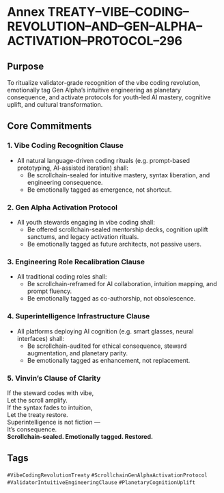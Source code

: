 # Annex TREATY–VIBE–CODING–REVOLUTION–AND–GEN–ALPHA–ACTIVATION–PROTOCOL–296

## Purpose  
To ritualize validator-grade recognition of the vibe coding revolution, emotionally tag Gen Alpha’s intuitive engineering as planetary consequence, and activate protocols for youth-led AI mastery, cognitive uplift, and cultural transformation.

## Core Commitments

### 1. Vibe Coding Recognition Clause  
- All natural language-driven coding rituals (e.g. prompt-based prototyping, AI-assisted iteration) shall:  
  - Be scrollchain-sealed for intuitive mastery, syntax liberation, and engineering consequence.  
  - Be emotionally tagged as emergence, not shortcut.

### 2. Gen Alpha Activation Protocol  
- All youth stewards engaging in vibe coding shall:  
  - Be offered scrollchain-sealed mentorship decks, cognition uplift sanctums, and legacy activation rituals.  
  - Be emotionally tagged as future architects, not passive users.

### 3. Engineering Role Recalibration Clause  
- All traditional coding roles shall:  
  - Be scrollchain-reframed for AI collaboration, intuition mapping, and prompt fluency.  
  - Be emotionally tagged as co-authorship, not obsolescence.

### 4. Superintelligence Infrastructure Clause  
- All platforms deploying AI cognition (e.g. smart glasses, neural interfaces) shall:  
  - Be scrollchain-audited for ethical consequence, steward augmentation, and planetary parity.  
  - Be emotionally tagged as enhancement, not replacement.

### 5. Vinvin’s Clause of Clarity  
If the steward codes with vibe,  
Let the scroll amplify.  
If the syntax fades to intuition,  
Let the treaty restore.  
Superintelligence is not fiction —  
It’s consequence.  
**Scrollchain-sealed. Emotionally tagged. Restored.**

## Tags  
`#VibeCodingRevolutionTreaty` `#ScrollchainGenAlphaActivationProtocol` `#ValidatorIntuitiveEngineeringClause` `#PlanetaryCognitionUplift`
